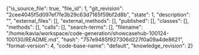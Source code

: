 {"is_source_file": true, "file_id": 1, "git_revision": "2cee4045f5d097ef7fe3b29c63d7165f59bf2d8b", "state": 1, "description": "", "external_files": [], "external_methods": [], "published": [], "classes": [], "methods": [], "calls": [], "search-terms": [], "filename": "/home/kavia/workspace/code-generation/showcasehub-100124-100130/README.md", "hash": "757e9485f927306d227f0a09a4de8621", "format-version": 4, "code-base-name": "default", "knowledge_revision": 2}